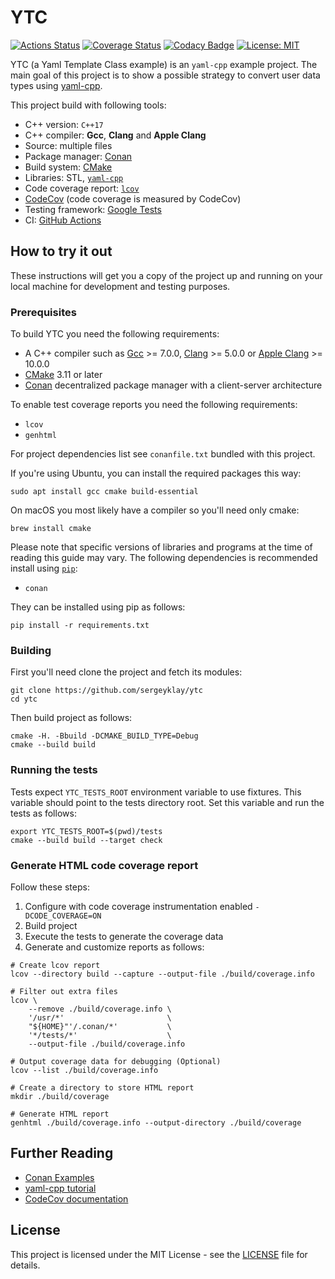 # YTC

[![Actions Status][actions badge]][actions link]
[![Coverage Status][coverage badge]][coverage link]
[![Codacy Badge][codacy badge]][codacy link]
[![License: MIT][license badge]](./LICENSE)

YTC (a Yaml Template Class example) is an `yaml-cpp` example project.
The main goal of this project is to show a possible strategy to convert user data types using
[yaml-cpp][yaml-cpp link].

This project build with following tools:
- C++ version: `C++17`
- C++ compiler: **Gcc**, **Clang** and **Apple Clang**
- Source: multiple files
- Package manager: [Conan][conan link]
- Build system: [CMake][cmake link]
- Libraries: STL, [`yaml-cpp`][yaml-cpp link]
- Code coverage report: [`lcov`][lcov link]
- [CodeCov][codecov link] (code coverage is measured by CodeCov)
- Testing framework: [Google Tests][gtest link]
- CI: [GitHub Actions][actions link]

## How to try it out

These instructions will get you a copy of the project up and running on your local machine for
development and testing purposes.

### Prerequisites

To build YTC you need the following requirements:

- A C++ compiler such as [Gcc][gcc link] >= 7.0.0, [Clang][clang link] >= 5.0.0 or [Apple Clang][apple link] >= 10.0.0
- [CMake][cmake link] 3.11 or later
- [Conan][conan link] decentralized package manager with a client-server architecture

To enable test coverage reports you need the following requirements:
- `lcov`
- `genhtml`

For project dependencies list see `conanfile.txt` bundled with this project.

If you're using Ubuntu, you can install the required packages this way:
```shell script
sudo apt install gcc cmake build-essential
```

On macOS you most likely have a compiler so you'll need only cmake:
```shell script
brew install cmake
```

Please note that specific versions of libraries and programs at the time of reading this guide may vary.
The following dependencies is recommended install using [`pip`][pip link]:

- `conan`

They can be installed using pip as follows:

```shell script
pip install -r requirements.txt
```

### Building

First you'll need clone the project and fetch its modules:

```shell script
git clone https://github.com/sergeyklay/ytc
cd ytc
```

Then build project as follows:

```shell script
cmake -H. -Bbuild -DCMAKE_BUILD_TYPE=Debug
cmake --build build
```

### Running the tests

Tests expect `YTC_TESTS_ROOT` environment variable to use fixtures. This
variable should point to the tests directory root. Set this variable and
run the tests as follows:

```shell script
export YTC_TESTS_ROOT=$(pwd)/tests
cmake --build build --target check
```

### Generate HTML code coverage report

Follow these steps:

1. Configure with code coverage instrumentation enabled `-DCODE_COVERAGE=ON`
2. Build project
3. Execute the tests to generate the coverage data
4. Generate and customize reports as follows:

```shell script
# Create lcov report
lcov --directory build --capture --output-file ./build/coverage.info

# Filter out extra files
lcov \
    --remove ./build/coverage.info \
    '/usr/*'                       \
    "${HOME}"'/.conan/*'           \
    '*/tests/*'                    \
    --output-file ./build/coverage.info

# Output coverage data for debugging (Optional)
lcov --list ./build/coverage.info

# Create a directory to store HTML report 
mkdir ./build/coverage

# Generate HTML report
genhtml ./build/coverage.info --output-directory ./build/coverage
```

## Further Reading

- [Conan Examples][conan examples]
- [yaml-cpp tutorial][yaml tutor]
- [CodeCov documentation][codecov docs]

## License

This project is licensed under the MIT License - see the [LICENSE](./LICENSE) file for details.

[actions link]: https://github.com/sergeyklay/ytc/actions
[actions badge]: https://github.com/sergeyklay/ytc/workflows/build/badge.svg
[lcov link]: http://ltp.sourceforge.net/coverage/lcov.php
[codecov link]: [https://codecov.io]
[codecov docs]: [https://docs.codecov.io]
[coverage badge]: https://codecov.io/gh/sergeyklay/ytc/branch/master/graph/badge.svg
[coverage link]: https://codecov.io/gh/sergeyklay/ytc
[codacy badge]: https://api.codacy.com/project/badge/Grade/158b7d0c184147ce9d13e087f1983b6c
[codacy link]:  https://www.codacy.com/manual/klay/ytc?utm_source=github.com&amp;utm_medium=referral&amp;utm_content=sergeyklay/ytc&amp;utm_campaign=Badge_Grade
[license badge]: https://img.shields.io/badge/License-MIT-blue.svg
[yaml-cpp link]: https://github.com/jbeder/yaml-cpp
[yaml tutor]: https://github.com/jbeder/yaml-cpp/wiki/Tutorial
[gcc link]: https://gcc.gnu.org
[clang link]: https://clang.llvm.org
[apple link]: https://apps.apple.com/us/app/xcode/id497799835
[cmake link]: https://cmake.org
[conan link]: https://conan.io
[conan examples]: https://github.com/conan-io/examples
[pip link]: https://pip.pypa.io
[gtest link]: https://github.com/google/googletest
[actions link]: https://github.com/features/actions
